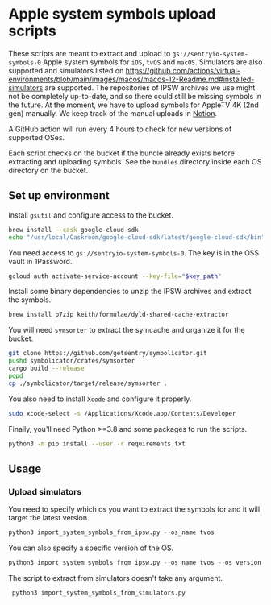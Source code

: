# Apple system symbols upload scripts

These scripts are meant to extract and upload to `gs://sentryio-system-symbols-0` Apple system symbols for `iOS`, `tvOS` and `macOS`. Simulators are also supported and simulators listed on https://github.com/actions/virtual-environments/blob/main/images/macos/macos-12-Readme.md#installed-simulators are supported. The repositories of IPSW archives we use might not be completely up-to-date, and so there could still be missing symbols in the future. At the moment, we have to upload symbols for AppleTV 4K (2nd gen) manually. We keep track of the manual uploads in [Notion](https://www.notion.so/sentry/HOWTO-Upload-Symbols-to-GCS-fe66167e4d124a38a79ccfaf531b0e9e).

A GitHub action will run every 4 hours to check for new versions of supported OSes.

Each script checks on the bucket if the bundle already exists before extracting and uploading symbols. See the `bundles` directory inside each OS directory on the bucket.

## Set up environment

Install `gsutil` and configure access to the bucket.
```sh
brew install --cask google-cloud-sdk
echo "/usr/local/Caskroom/google-cloud-sdk/latest/google-cloud-sdk/bin" >> $GITHUB_PATH
```
You need access to `gs://sentryio-system-symbols-0`. The key is in the OSS vault in 1Password.
```sh
gcloud auth activate-service-account --key-file="$key_path"
```
Install some binary dependencies to unzip the IPSW archives and extract the symbols.
```sh
brew install p7zip keith/formulae/dyld-shared-cache-extractor
```
You will need `symsorter` to extract the symcache and organize it for the bucket.
```sh
git clone https://github.com/getsentry/symbolicator.git
pushd symbolicator/crates/symsorter
cargo build --release
popd
cp ./symbolicator/target/release/symsorter .
```
You also need to install `Xcode` and configure it properly.
```sh
sudo xcode-select -s /Applications/Xcode.app/Contents/Developer
```
Finally, you'll need Python >=3.8 and some packages to run the scripts.
```sh
python3 -m pip install --user -r requirements.txt
```

## Usage
### Upload simulators
You need to specify which os you want to extract the symbols for and it will target the latest version.
```python
python3 import_system_symbols_from_ipsw.py --os_name tvos
```
You can also specify a specific version of the OS.
```python
python3 import_system_symbols_from_ipsw.py --os_name tvos --os_version 15.3
```
The script to extract from simulators doesn't take any argument.
```python
 python3 import_system_symbols_from_simulators.py
```
